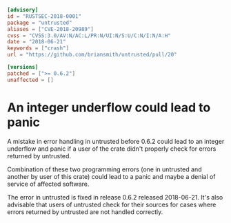 ```toml
[advisory]
id = "RUSTSEC-2018-0001"
package = "untrusted"
aliases = ["CVE-2018-20989"]
cvss = "CVSS:3.0/AV:N/AC:L/PR:N/UI:N/S:U/C:N/I:N/A:H"
date = "2018-06-21"
keywords = ["crash"]
url = "https://github.com/briansmith/untrusted/pull/20"

[versions]
patched = [">= 0.6.2"]
unaffected = []
```

# An integer underflow could lead to panic

A mistake in error handling in untrusted before 0.6.2 could lead to an integer
underflow and panic if a user of the crate didn't properly check for errors
returned by untrusted.

Combination of these two programming errors (one in untrusted and another by
user of this crate) could lead to a panic and maybe a denial of service of
affected software.

The error in untrusted is fixed in release 0.6.2 released 2018-06-21. It's also
advisable that users of untrusted check for their sources for cases where errors
returned by untrusted are not handled correctly.
